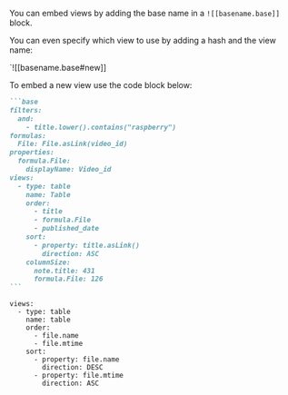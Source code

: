 You can embed views by adding the base name in a 
`![[basename.base]]` block.

You can even specify which view to use by adding a hash and the view name:

`![[basename.base#new]]

To embed a new view use the code block below:

````markdown
```base
filters:
  and:
    - title.lower().contains("raspberry")
formulas:
  File: File.asLink(video_id)
properties:
  formula.File:
    displayName: Video_id
views:
  - type: table
    name: Table
    order:
      - title
      - formula.File
      - published_date
    sort:
      - property: title.asLink()
        direction: ASC
    columnSize:
      note.title: 431
      formula.File: 126
```
````

```base 
views:
  - type: table
    name: table
    order:
      - file.name
      - file.mtime
    sort:
      - property: file.name
        direction: DESC
      - property: file.mtime
        direction: ASC

```

